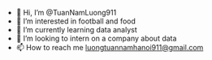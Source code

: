 - 👋 Hi, I’m @TuanNamLuong911
- 👀 I’m interested in football and food
- 🌱 I’m currently learning data analyst
- 💞️ I’m looking to intern on a company about data
- 📫 How to reach me luongtuannamhanoi911@gmail.com

<!---
TuanNamLuong911/TuanNamLuong911 is a ✨ special ✨ repository because its `README.md` (this file) appears on your GitHub profile.
You can click the Preview link to take a look at your changes.
--->
